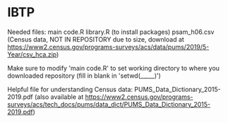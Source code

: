 # IBTP
 
Needed files:
main code.R
library.R (to install packages)
psam_h06.csv (Census data, NOT IN REPOSITORY due to size, download at https://www2.census.gov/programs-surveys/acs/data/pums/2019/5-Year/csv_hca.zip)

Make sure to modify 'main code.R' to set working directory to where you downloaded repository (fill in blank in 'setwd(_____)')

Helpful file for understanding Census data: PUMS_Data_Dictionary_2015-2019.pdf (also available at https://www2.census.gov/programs-surveys/acs/tech_docs/pums/data_dict/PUMS_Data_Dictionary_2015-2019.pdf)

